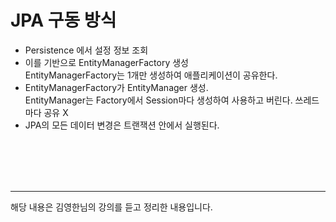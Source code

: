 # JPA 구동 방식
- Persistence 에서 설정 정보 조회
- 이를 기반으로 EntityManagerFactory 생성 <br> EntityManagerFactory는 1개만 생성하여 애플리케이션이 공유한다.
- EntityManagerFactory가 EntityManager 생성. <br> EntityManager는 Factory에서 Session마다 생성하여 사용하고 버린다. 쓰레드마다 공유 X
- JPA의 모든 데이터 변경은 트랜잭션 안에서 실행된다.


<br><br><br><br>

---

해당 내용은 김영한님의 강의를 듣고 정리한 내용입니다.